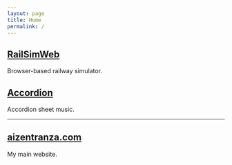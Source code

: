 ```yaml
---
layout: page
title: Home
permalink: /
---
```


## [RailSimWeb](railsimweb/RailSimWeb.html)
Browser-based railway simulator.
## [Accordion](accordion)
Accordion sheet music.

----
## [aizentranza.com](https://www.aizentranza.com)
My main website.
